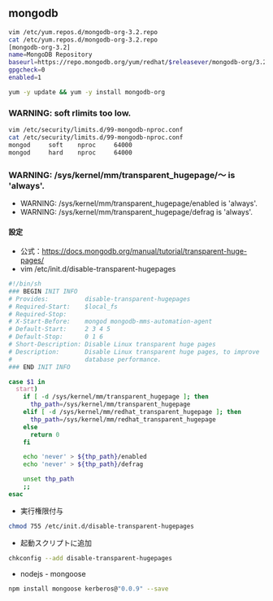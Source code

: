 ## mongodb
```bash
vim /etc/yum.repos.d/mongodb-org-3.2.repo
cat /etc/yum.repos.d/mongodb-org-3.2.repo
[mongodb-org-3.2]
name=MongoDB Repository
baseurl=https://repo.mongodb.org/yum/redhat/$releasever/mongodb-org/3.2/x86_64/
gpgcheck=0
enabled=1

yum -y update && yum -y install mongodb-org
```

### WARNING: soft rlimits too low.
```bash
vim /etc/security/limits.d/99-mongodb-nproc.conf
cat /etc/security/limits.d/99-mongodb-nproc.conf
mongod	   soft    nproc     64000
mongod	   hard    nproc     64000
```

### WARNING: /sys/kernel/mm/transparent_hugepage/～ is 'always'.
- WARNING: /sys/kernel/mm/transparent_hugepage/enabled is 'always'.
- WARNING: /sys/kernel/mm/transparent_hugepage/defrag is 'always'.

#### 設定
- 公式：https://docs.mongodb.org/manual/tutorial/transparent-huge-pages/
- vim /etc/init.d/disable-transparent-hugepages
```bash
#!/bin/sh
### BEGIN INIT INFO
# Provides:          disable-transparent-hugepages
# Required-Start:    $local_fs
# Required-Stop:
# X-Start-Before:    mongod mongodb-mms-automation-agent
# Default-Start:     2 3 4 5
# Default-Stop:      0 1 6
# Short-Description: Disable Linux transparent huge pages
# Description:       Disable Linux transparent huge pages, to improve
#                    database performance.
### END INIT INFO

case $1 in
  start)
    if [ -d /sys/kernel/mm/transparent_hugepage ]; then
      thp_path=/sys/kernel/mm/transparent_hugepage
    elif [ -d /sys/kernel/mm/redhat_transparent_hugepage ]; then
      thp_path=/sys/kernel/mm/redhat_transparent_hugepage
    else
      return 0
    fi

    echo 'never' > ${thp_path}/enabled
    echo 'never' > ${thp_path}/defrag

    unset thp_path
    ;;
esac
```

- 実行権限付与
```bash
chmod 755 /etc/init.d/disable-transparent-hugepages
```

- 起動スクリプトに追加
```bash
chkconfig --add disable-transparent-hugepages
```

- nodejs - mongoose
```bash
npm install mongoose kerberos@"0.0.9" --save
```

